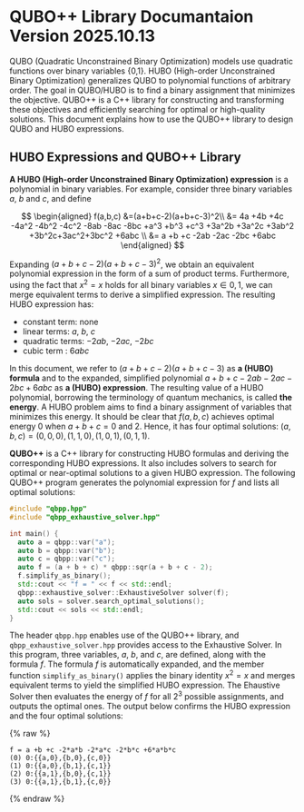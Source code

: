 # QUBO++ Library Documantaion Version 2025.10.13

QUBO (Quadratic Unconstrained Binary Optimization) models use quadratic functions over binary variables {0,1}.
HUBO (High-order Unconstrained Binary Optimization) generalizes QUBO to polynomial functions of arbitrary order.
The goal in QUBO/HUBO is to find a binary assignment that minimizes the objective.
QUBO++ is a C++ library for constructing and transforming these objectives and efficiently searching for optimal or high-quality solutions.
This document explains how to use the QUBO++ library to design QUBO and HUBO expressions.


## HUBO Expressions and QUBO++ Library

**A HUBO (High-order Unconstrained Binary Optimization) expression** is a polynomial in binary variables.
For example, consider three binary variables $a$, $b$ and $c$, and define


$$
\begin{aligned}
f(a,b,c)
&=(a+b+c-2)(a+b+c-3)^2\\
&= 4a +4b +4c -4a^2 -4b^2 -4c^2 -8ab -8ac -8bc +a^3 +b^3 +c^3 +3a^2b +3a^2c +3ab^2 +3b^2c+3ac^2+3bc^2 +6abc \\
&= a +b +c -2ab -2ac -2bc +6abc
\end{aligned}
$$


Expanding $(a+b+c-2)(a+b+c-3)^2$, we obtain an equivalent polynomial expression in the form of a sum of product terms.
Furthermore, using the fact that $x^2=x$ holds for all binary variables $x\in{0,1}$, we can merge equivalent terms to derive a simplified expression.
The resulting HUBO expression has:
* constant term: none 
* linear terms: $a$, $b$, $c$
* quadratic terms: $-2ab$, $-2ac$, $-2bc$
* cubic term : $6abc$

In this document, we refer to $(a+b+c-2)(a+b+c-3)$ as **a (HUBO) formula** and
to the expanded, simplified polynomial $a +b +c -2ab -2ac -2bc +6abc$ as **a (HUBO) expression**.
The resulting value of a HUBO polynomial, borrowing the terminology of quantum mechanics, is called **the energy**.
A HUBO problem aims to find a binary assignment of variables that minimizes this energy.
It should be clear that $f(a,b,c)$ achieves optimal energy 0 when $a+b+c=0$ and $2$.
Hence, it has four optimal solutions: $(a,b,c)=(0,0,0),(1,1,0),(1,0,1),(0,1,1)$.

**QUBO++** is a C++ library for constructing HUBO formulas and deriving the corresponding HUBO expressions.
It also includes solvers to search for optimal or near-optimal solutions to a given HUBO expression.
The following QUBO++ program generates the polynomial expression for $f$ and lists all optimal solutions:
```cpp
#include "qbpp.hpp"
#include "qbpp_exhaustive_solver.hpp"

int main() {
  auto a = qbpp::var("a");
  auto b = qbpp::var("b");
  auto c = qbpp::var("c");
  auto f = (a + b + c) * qbpp::sqr(a + b + c - 2);
  f.simplify_as_binary();
  std::cout << "f = " << f << std::endl;
  qbpp::exhaustive_solver::ExhaustiveSolver solver(f);
  auto sols = solver.search_optimal_solutions();
  std::cout << sols << std::endl;
}
```

The header `qbpp.hpp` enables use of the QUBO++ library, and `qbpp_exhaustive_solver.hpp` provides access to the Exhaustive Solver.
In this program, three variables, $a$, $b$, and $c$, are defined, along with the formula $f$.
The formula $f$ is automatically expanded, and the member function `simplify_as_binary()` 
applies the binary identity $x^2=x$ and merges equivalent terms to yield the simplified HUBO expression.
The Ehaustive Solver then evaluates the energy of $f$ for all $2^3$ possible assignments, and outputs the optimal ones.
The output below confirms the HUBO expression and the four optimal solutions:

{% raw %}
````text
f = a +b +c -2*a*b -2*a*c -2*b*c +6*a*b*c
(0) 0:{{a,0},{b,0},{c,0}}
(1) 0:{{a,0},{b,1},{c,1}}
(2) 0:{{a,1},{b,0},{c,1}}
(3) 0:{{a,1},{b,1},{c,0}}
````
{% endraw %}

